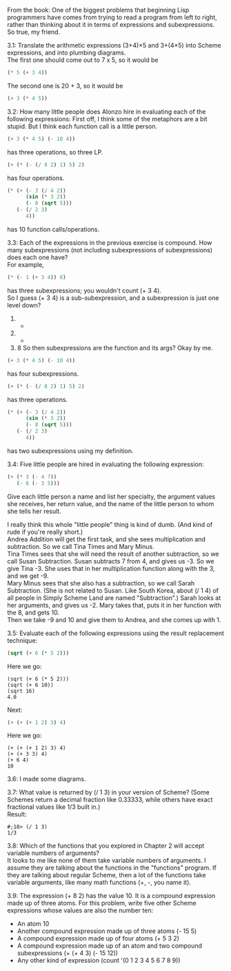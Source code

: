 From the book: One of the biggest problems that beginning Lisp programmers have comes from trying to read a program from left to right, rather than thinking about it in terms of expressions and subexpressions.    
So true, my friend.   

3.1: Translate the arithmetic expressions (3+4)×5 and 3+(4×5) into Scheme expressions, and into plumbing diagrams.   
The first one should come out to 7 x 5, so it would be 
```scheme
(* 5 (+ 3 4))
```
The second one is 20 + 3, so it would be
```scheme
(+ 3 (* 4 5))
```

3.2: How many little people does Alonzo hire in evaluating each of the following expressions: 
First off, I think some of the metaphors are a bit stupid. But I think each function call is a little person.   
```scheme
(+ 3 (* 4 5) (- 10 4))
```
has three operations, so three LP.   
 
```scheme
(+ (* (- (/ 8 2) 1) 5) 2)
```
has four operations.   
```scheme 
(* (+ (- 3 (/ 4 2))
      (sin (* 3 2))
      (- 8 (sqrt 5)))
   (- (/ 2 3)
      4))
```
has 10 function calls/operations.   

3.3: Each of the expressions in the previous exercise is compound. How many subexpressions (not including subexpressions of subexpressions) does each one have?   
For example,   
```scheme
(* (- 1 (+ 3 4)) 8)
```
has three subexpressions; you wouldn't count (+ 3 4).   
So I guess (+ 3 4) is a sub-subexpression, and a subexpression is just one level down?
1. *
2. -
3. 8
So then subexpressions are the function and its args? Okay by me.   
```scheme
(+ 3 (* 4 5) (- 10 4))
```
has four subexpressions.

```scheme
(+ (* (- (/ 8 2) 1) 5) 2)
```
has three operations.
```scheme
(* (+ (- 3 (/ 4 2))
      (sin (* 3 2))
      (- 8 (sqrt 5)))
   (- (/ 2 3)
      4))
```
has two subexpressions using my definition.  

 3.4: Five little people are hired in evaluating the following expression:   
```scheme
(+ (* 3 (- 4 7))
   (- 8 (- 3 5)))
```
Give each little person a name and list her specialty, the argument values she receives, her return value, and the name of the little person to whom she tells her result.   

I really think this whole "little people" thing is kind of dumb. (And kind of rude if you're really short.)  
Andrea Addition will get the first task, and she sees multiplication and subtraction. So we call Tina Times and Mary Minus.    
Tina Times sees that she will need the result of another subtraction, so we call Susan Subtraction. Susan subtracts 7 from 4, and gives us -3. So we give Tina -3. She uses that in her multiplication function along with the 3, and we get -9.   
Mary Minus sees that she also has a subtraction, so we call Sarah Subtraction. (She is not related to Susan. Like South Korea, about (/ 1 4) of all people in Simply Scheme Land are named "Subtraction".) Sarah looks at her arguments, and gives us -2. Mary takes that, puts it in her function with the 8, and gets 10.  
Then we take -9 and 10 and give them to Andrea, and she comes up with 1.   

3.5: Evaluate each of the following expressions using the result replacement technique:    
```scheme
(sqrt (+ 6 (* 5 2)))
```
Here we go:   
```
(sqrt (+ 6 (* 5 2)))
(sqrt (+ 6 10))
(sqrt 16)
4.0
```
 Next:   
```scheme
(+ (+ (+ 1 2) 3) 4)
```
Here we go:   
```
(+ (+ (+ 1 2) 3) 4)
(+ (+ 3 3) 4)
(+ 6 4)
10
```
3.6: I made some diagrams.   

3.7: What value is returned by (/ 1 3) in your version of Scheme? (Some Schemes return a decimal fraction like 0.33333, while others have exact fractional values like 1/3 built in.)   
Result:   
```
#;18> (/ 1 3)
1/3
```

3.8: Which of the functions that you explored in Chapter 2 will accept variable numbers of arguments?    
It looks to me like none of them take variable numbers of arguments. I assume they are talking about the functions in the "functions" program. If they are talking about regular Scheme, then a lot of the functions take variable arguments, like many math functions (+, -, you name it).   

3.9: The expression (+ 8 2) has the value 10. It is a compound expression made up of three atoms. For this problem, write five other Scheme expressions whose values are also the number ten:  
- An atom 10
- Another compound expression made up of three atoms (- 15 5)
- A compound expression made up of four atoms (+ 5 3 2)
- A compound expression made up of an atom and two compound subexpressions (+ (+ 4 3) (- 15 12))
- Any other kind of expression  (count '(0 1 2 3 4 5 6 7 8 9))


